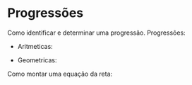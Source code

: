 # Progressões 

Como identificar e determinar uma progressão. Progressões:
 + Aritmeticas:

  
 + Geometricas:

Como montar uma equação da reta:
